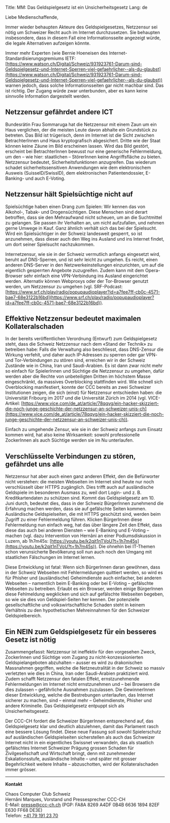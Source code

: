 Title: MM: Das Geldspielgesetz ist ein Unsicherheitsgesetz
Lang: de

Liebe Medienschaffende,<br>

Immer wieder behaupten Akteure des Geldspielgesetzes, Netzzensur sei nötig um 
Schweizer Recht auch im Internet durchzusetzen. Sie behaupten insbesondere, 
dass in diesem Fall eine Informationsseite angezeigt würde, die legale 
Alternativen aufzeigen könnte. 

Immer mehr Experten (wie Bernie Hoeneisen des 
Internet-Standardisierungsgremiums IETF: [https://www.watson.ch/Digital/Schweiz/931923761-Darum-sind-Geldspielgesetz-und-Internet-Sperren-viel-gefaehrlicher--als-du-glaubst](https://www.watson.ch/Digital/Schweiz/931923761-Darum-sind-Geldspielgesetz-und-Internet-Sperren-viel-gefaehrlicher--als-du-glaubst)) warnen 
jedoch, dass solche Informationsseiten gar nicht machbar sind. Das ist richtig.
Der Zugang würde zwar unterbunden, aber es kann keine sinnvolle Information dargestellt werden.

## Netzzensur gefährdet andere ICT

Bundesrätin Frau Sommaruga hat die Netzzensur mit einem Zaun um ein Haus 
verglichen, der die meisten Leute davon abhalte ein Grundstück zu betreten.
Das Bild ist trügerisch, denn im Internet ist die Sicht zwischen 
BetrachterInnen und Haus kryptografisch abgesichert.
Dritte wie der Staat können keine Zäune im Bild erscheinen lassen. Wird das Bild gestört, erscheint bei BetrachterInnen bewusst nur eine generische 
Fehlermeldung, um den &ndash; wie hier: staatlichen &ndash; StörerInnen keine 
Angriffsfläche zu bieten. Netzzensur bedeutet, Sicherheitsfunktionen 
anzugreifen. Das wiederum schadet sicherheitssensitiven Anwendungen wie 
dem elektronischem Ausweis (SuisseID/SwissID), dem elektronischen Patientendossier, 
E-Banking- und auch E-Voting.

## Netzzensur hält Spielsüchtige nicht auf

Spielsüchtige haben einen Drang zum Spielen: Wir kennen das von Alkohol-,
Tabak- und Drogensüchtigen. Diese Menschen sind derart betroffen, dass sie den
Mehraufwand nicht scheuen, um an die Suchtmittel zu gelangen. Sie passen ihr
Verhalten an, um nicht aufzufallen, und nehmen gerne Umwege in Kauf. Ganz
ähnlich verhält sich das bei der Spielsucht. Wird ein Spielsüchtiger in der 
Schweiz landesweit gesperrt, so ist anzunehmen, dass dieser auch den Weg ins 
Ausland und ins Internet findet, um dort seiner Spielsucht nachzukommen.

Internetzensur, wie sie in der Schweiz vermutlich anfangs eingesetzt wird, 
beruht auf DNS-Sperren, und ist sehr leicht zu umgehen. Es reicht, einen
anderen DNS-Server in den Netzwerkeinstellungen einzurichten, um auf die
eigentlich gesperrten Angebote zuzugreifen. Zudem kann mit dem Opera-Browser
sehr einfach eine VPN-Verbindung ins Ausland eingerichtet werden. Alternativ 
können Webproxys oder der Tor-Browser genutzt werden, um Netzzensur zu umgehen 
(vgl. SRF-Podcast: [https://www.srf.ch/play/radio/popupaudioplayer?id=a7fee7ff-cb0c-4571-bae7-68e3122b16bd](https://www.srf.ch/play/radio/popupaudioplayer?id=a7fee7ff-cb0c-4571-bae7-68e3122b16bd)).

## Effektive Netzzensur bedeutet maximalen Kollateralschaden

In der bereits veröffentlichen Verordnung (Entwurf) zum Geldspielgesetz steht,
dass die Schweiz Netzzensur nach dem «Stand der Technik» zu betreiben habe:
Falls die Verwaltung also beschliesst, dass DNS-Zensur die Wirkung verfehlt,
und daher auch IP-Adressen zu sperren oder gar VPN- und Tor-Verbindungen zu
stören sind, erreichen wir in der Schweiz Zustände wie in China, Iran und
Saudi-Arabien. Es ist dann zwar nicht mehr so einfach für SpielerInnen und
Süchtige die Netzzensur zu umgehen, dafür werden aber die Rechte von 
unbeteiligten Dritten im höchstem Masse eingeschränkt, da massives
Overblocking stattfinden wird. Wie schnell sich Overblocking manifestiert,
konnte der CCC bereits an zwei Schweizer Institutionen zeigen, die sich (einst) für Netzzensur entschieden haben: die Universität Fribourg im 2017 und die 
Universität Zürich im 2014 (vgl. VICE-Artikel: [https://www.vice.com/de_at/article/78qqvg/ein-hacker-skizziert-die-noch-junge-geschichte-der-netzzensur-an-schweizer-unis-ch](https://www.vice.com/de_at/article/78qqvg/ein-hacker-skizziert-die-noch-junge-geschichte-der-netzzensur-an-schweizer-unis-ch)).

Einfach zu umgehende Zensur, wie sie in der Schweiz anfangs zum Einsatz kommen
wird, hat also keine Wirksamkeit: sowohl professionelle ZockerInnen als auch
Süchtige werden sie im Nu unterlaufen. 

## Verschlüsselte Verbindungen zu stören, gefährdet uns alle

Netzzensur hat aber auch einen ganz anderen Effekt, den die Befürworter nicht
verstehen: die meisten Webseiten im Internet sind heute nur noch verschlüsselt
über HTTPS zugänglich. Dies trifft auch auf ausländische Geldspiele im
besonderen Ausmass zu, weil dort Login- und z. B. Kreditkartendaten zu
schützen sind. Kommt das Geldspielgesetz am 10. Juni durch, bedeutet dies,
dass in der Schweiz BürgerInnen zunehmend die Erfahrung machen werden, dass
sie auf gefälschte Seiten kommen. Ausländische Geldspielseiten, die mit
HTTPS geschützt sind, werden beim Zugriff zu einer Fehlermeldung führen.
Klicken BürgerInnen diese Fehlermeldung nun einfach weg, hat das über längere Zeit
den Effekt, dass diese das auch bei anderen Diensten &ndash; wie E-Banking und E-Voting &ndash; machen (vgl. dazu Intervention von Hernâni an einer Podiumsdiskussion in 
Luzern, ab 1h7m45s: [https://youtu.be/k2qjt1nTVoU?t=1h7m45s](https://youtu.be/k2qjt1nTVoU?t=1h7m45s)). Die ohnehin bei IT-Themen schon verunsicherte 
Bevölkerung soll nun auch noch den Umgang mit staatlichen Fälschungen im Internet lernen.

Diese Entwicklung ist fatal: Wenn sich BürgerInnen daran gewöhnen, dass in der
Schweiz Webseiten mit Fehlermeldungen quittiert werden, so wird es für Phisher
und (ausländische) Geheimdienste auch einfacher, bei anderen Webseiten &ndash; namentlich beim E-Banking oder bei E-Voting &ndash; gefälschte Webseiten zu
betreiben. Erlaubt es ein Browser, werden einige BürgerInnen diese Fehlmeldung
wegklicken und sich auf gefälschte Webseiten begeben, so wie sie dies von
Geldspiel-Seiten her kennen. Der potenzielle gesellschaftliche und
volkswirtschaftliche Schaden steht in keinem Verhältnis zu den hypothetischen
Mehreinnahmen für den Schweizer Geldspielbereich.

## Ein NEIN zum Geldspielgesetz für ein besseres Gesetz ist nötig


Zusammengefasst: Netzzensur ist ineffektiv für den vorgesehen Zweck,
ZockerInnen und Süchtige vom Zugang zu nicht-konzessionierten
Geldspielangeboten abzuhalten &ndash;  ausser es wird zu drakonischen
Massnahmen gegriffen, welche die Netzneutralität in der Schweiz
so massiv verletzten wie dies in China, Iran oder Saudi-Arabien praktiziert wird.
Zudem schafft Netzzensur den fatalen Effekt, ernstzunehmende
Fehlermeldungen im Internet nicht ernstzunehmen und &ndash; bei Browsern die dies
zulassen &ndash; gefährliche Ausnahmen zuzulassen. Die GewinnerInnen dieser
Entwicklung, welche die Bestrebungen unterlaufen, das Internet sicherer zu 
machen, sind &ndash; einmal mehr &ndash; Geheimdienste, Phisher und andere Kriminelle. Das
Geldspielgesetz entpuppt sich als Unsicherheitsgesetz.

Der CCC-CH fordert die Schweizer BürgerInnen entsprechend auf, das
Geldspielgesetz klar und deutlich abzulehnen, damit das Parlament rasch eine
bessere Lösung findet. Diese neue Fassung soll sowohl Spielerschutz auf ausländischen Geldspielseiten
sicherstellen als auch das Schweizer Internet nicht in ein eigentliches Swissnet
verwandeln, das als staatlich gefälschtes Internet Schweizer Prägung grossen
Schaden für Zivilgesellschaft und Wirtschaft bringt, denn mit zunehmender
Eskalationsstufe, ausländische Inhalte &ndash; und später mit grosser Begehrlichkeit
weitere Inhalte &ndash; abzuschotten, wird der Kollateralschaden immer grösser.

<hr>

**Kontakt**

Chaos Computer Club Schweiz<br>
Hernâni Marques, Vorstand und Pressesprecher CCC-CH<br>
E-Mail: [presse@ccc-ch.ch](mailto:presse@ccc-ch.ch) (PGP: FA8A 8269 A4DF 0B4B 6636 1894 82EF E630 FF68 DE3E)<br>
Telefon: [+41 79 191 23 70](tel:+41791912370)



